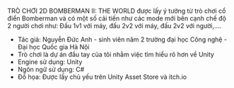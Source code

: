 TRÒ CHƠI 2D BOMBERMAN II: THE WORLD được lấy ý tưởng từ trò chơi cổ điển Bomberman và có một số cải tiến như các mode mới bên cạnh chế độ 2 người chơi như: Đấu 1v1 với máy, đấu 2v2 với máy, đấu 2v2 với người,.... 
- Tác giả: Nguyễn Đức Anh - sinh viên năm 2 trường đại học Công nghệ - Đại học Quốc gia Hà Nội
- Trò chơi là dự án đầu tay của tôi nhằm việc tìm hiểu rõ hơn về Unity
- Engine sử dụng: Unity
- Ngôn ngữ sử dụng: C#
- Đồ họa: Được lấy chủ yếu trên Unity Asset Store và itch.io
